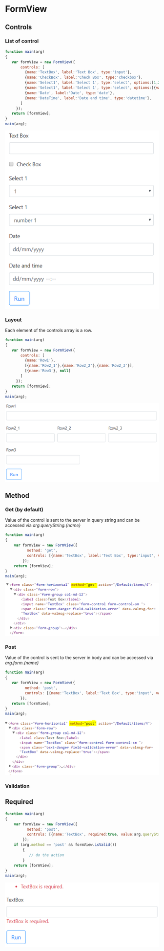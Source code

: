 # FormView

## Controls
### List of control
 ```javascript
function main(arg)
{
  	var formView = new FormView({
      	controls: [
          {name:'TextBox', label:'Text Box', type:'input'},
          {name:'CheckBox', label:'Check Box', type:'checkbox'},
          {name:'Select1', label:'Select 1', type:'select', options:[1,2,3]},
          {name:'Select1', label:'Select 1', type:'select', options:[{value:1, text:'number 1'},{value:2, text:'number 2'},{value:3, text:'number 3'}]},
          {name:'Date', label:'Date', type:'date'},
          {name:'DateTime', label:'Date and time', type:'datetime'},
        ]
      });
	return [formView];
}
main(arg);
```
![Image of Yaktocat](images/FormView_Controls.PNG)
### Layout
Each element of the controls array is a row.
 ```javascript
function main(arg)
{
  	var formView = new FormView({
      	controls: [
          {name:'Row1'},
          [{name:'Row2_1'},{name:'Row2_2'},{name:'Row2_3'}],
          [{name:'Row3'}, null]
        ]
      });
	return [formView];
}
main(arg);
```
![Image of Yaktocat](images/FormView_Layout.PNG)

## Method
### Get (by default)
Value of the control is sent to the server in query string and can be accessed via *arg.queryString.{name}*
```javascript
function main(arg)
{
  	var formView = new FormView({
      	  method: 'get',
      	  controls: [{name:'TextBox', label:'Text Box', type:'input', value:arg.queryString.TextBox}]
        });
	return [formView];
}
main(arg);
```
![Image of Yaktocat](images/FormView_Method_Get.PNG)

### Post
Value of the control is sent to the server in body and can be accessed via *arg.form.{name}*
 ```javascript
function main(arg)
{
  	var formView = new FormView({
      	  method: 'post',
      	  controls: [{name:'TextBox', label:'Text Box', type:'input', value:arg.form.TextBox}]
        });
	return [formView];
}
main(arg);
```
![Image of Yaktocat](images/FormView_Method_Post.PNG)

### Validation
## Required
```javascript
function main(arg)
{
  	var formView = new FormView({
      	  method: 'post',
      	  controls: [{name:'TextBox', required:true, value:arg.queryString.TextBox}]
        });
  	if (arg.method == 'post' && formView.isValid())
    	{
      	   // do the action
    	}
	return [formView];
}
main(arg);
```
![Image of Yaktocat](images/FormView_Validation_Required.PNG)
